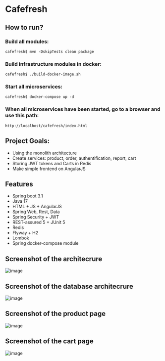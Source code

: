 # Cafefresh

## How to run?

### Build all modules:

`cafefresh$ mvn -DskipTests clean package`

### Build infrastructure modules in docker:

`cafefresh$ ./build-docker-image.sh`

### Start all microservices:

`cafefresh$ docker-compose up -d`

### When all microservices have been started, go to a browser and use this path:
  `http://localhost/cafefresh/index.html`

## Project Goals:
- Using the monolith architecture
- Сreate services: product, order, authentification, report, cart
- Storing JWT tokens and Carts in Redis
- Make simple frontend on AngularJS

## Features
- Spring boot 3.1
- Java 17
- HTML + JS + AngularJS
- Spring Web, Rest, Data
- Spring Security + JWT
- REST-assured 5 + JUnit 5
- Redis
- Flyway + H2
- Lombok
- Spring docker-compose module

## Screenshot of the architecrure
![image](https://github.com/Temzu/cafefresh/assets/51756264/4f6d35b0-99e3-45b9-9dd7-8128530ba6dd)

## Screenshot of the database architecrure
![image](https://user-images.githubusercontent.com/51756264/166445201-c90b3086-7274-410a-8e94-778fe85c6c59.png)

## Screenshot of the product page
![image](https://github.com/Temzu/market-microservices/assets/51756264/a56d0301-863f-42b1-b8e4-d2b85d35e2dc)

## Screenshot of the cart page
![image](https://github.com/Temzu/cafefresh/assets/51756264/a62ee9c0-15b2-42c9-9819-d89d08a0238e)




